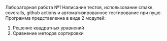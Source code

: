 Лабораторная работа №1
Написание тестов, использование cmake, coveralls, github actions и автоматизированное тестирование при пуше.
Программа представленна в виде 2 модулей:
1) Решение квадратных уравнений
2) Сравнение методов сортировки 
